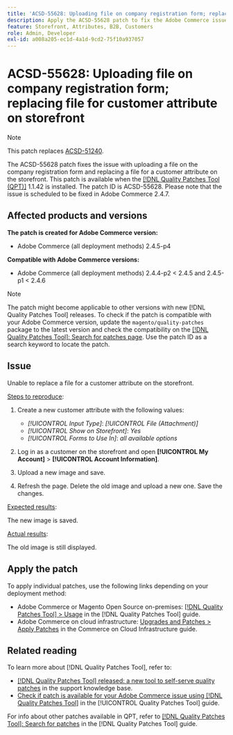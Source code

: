 ```yaml
---
title: 'ACSD-55628: Uploading file on company registration form; replacing file for customer attribute on storefront'
description: Apply the ACSD-55628 patch to fix the Adobe Commerce issue with uploading a file on the company registration form and replacing a file for a customer attribute on the storefront.
feature: Storefront, Attributes, B2B, Customers
role: Admin, Developer
exl-id: a008a205-ec1d-4a1d-9cd2-75f10a937057
---
```

# ACSD-55628: Uploading file on company registration form; replacing file for customer attribute on storefront

>[!NOTE]
>
>This patch replaces [ACSD-51240](/help/tools/quality-patches-tool/patches-available-in-qpt/v1-1-33/acsd-51240-uploaded-file-missing-while-registering-via-company-registration-form.md).

The ACSD-55628 patch fixes the issue with uploading a file on the company registration form and replacing a file for a customer attribute on the storefront. This patch is available when the [[!DNL Quality Patches Tool (QPT)]](https://experienceleague.adobe.com/en/docs/commerce-operations/tools/quality-patches-tool/quality-patches-tool-to-self-serve-quality-patches) 1.1.42 is installed. The patch ID is ACSD-55628. Please note that the issue is scheduled to be fixed in Adobe Commerce 2.4.7.

## Affected products and versions

**The patch is created for Adobe Commerce version:**

* Adobe Commerce (all deployment methods) 2.4.5-p4

**Compatible with Adobe Commerce versions:**

* Adobe Commerce (all deployment methods) 2.4.4-p2 < 2.4.5 and 2.4.5-p1 < 2.4.6

>[!NOTE]
>
>The patch might become applicable to other versions with new [!DNL Quality Patches Tool] releases. To check if the patch is compatible with your Adobe Commerce version, update the `magento/quality-patches` package to the latest version and check the compatibility on the [[!DNL Quality Patches Tool]: Search for patches page](https://experienceleague.adobe.com/tools/commerce-quality-patches/index.html). Use the patch ID as a search keyword to locate the patch.

## Issue

Unable to replace a file for a customer attribute on the storefront.

<u>Steps to reproduce</u>:

1. Create a new customer attribute with the following values:

    * *[!UICONTROL Input Type]*: *[!UICONTROL File (Attachment)]*
    * *[!UICONTROL Show on Storefront]*: *Yes*
    * *[!UICONTROL Forms to Use In]*: *all available options*

1. Log in as a customer on the storefront and open **[!UICONTROL My Account]** > **[!UICONTROL Account Information]**.
1. Upload a new image and save.
1. Refresh the page. Delete the old image and upload a new one. Save the changes.

<u>Expected results</u>:

The new image is saved.

<u>Actual results</u>:

The old image is still displayed.

## Apply the patch

To apply individual patches, use the following links depending on your deployment method:

* Adobe Commerce or Magento Open Source on-premises: [[!DNL Quality Patches Tool] > Usage](/help/tools/quality-patches-tool/usage.md) in the [!DNL Quality Patches Tool] guide.
* Adobe Commerce on cloud infrastructure: [Upgrades and Patches > Apply Patches](https://experienceleague.adobe.com/docs/commerce-cloud-service/user-guide/develop/upgrade/apply-patches.html) in the Commerce on Cloud Infrastructure guide.

## Related reading

To learn more about [!DNL Quality Patches Tool], refer to:

* [[!DNL Quality Patches Tool] released: a new tool to self-serve quality patches](https://experienceleague.adobe.com/en/docs/commerce-operations/tools/quality-patches-tool/quality-patches-tool-to-self-serve-quality-patches) in the support knowledge base.
* [Check if patch is available for your Adobe Commerce issue using [!DNL Quality Patches Tool]](/help/tools/quality-patches-tool/patches-available-in-qpt/check-patch-for-magento-issue-with-magento-quality-patches.md) in the [!UICONTROL Quality Patches Tool] guide.


For info about other patches available in QPT, refer to [[!DNL Quality Patches Tool]: Search for patches](https://experienceleague.adobe.com/tools/commerce-quality-patches/index.html) in the [!DNL Quality Patches Tool] guide.
